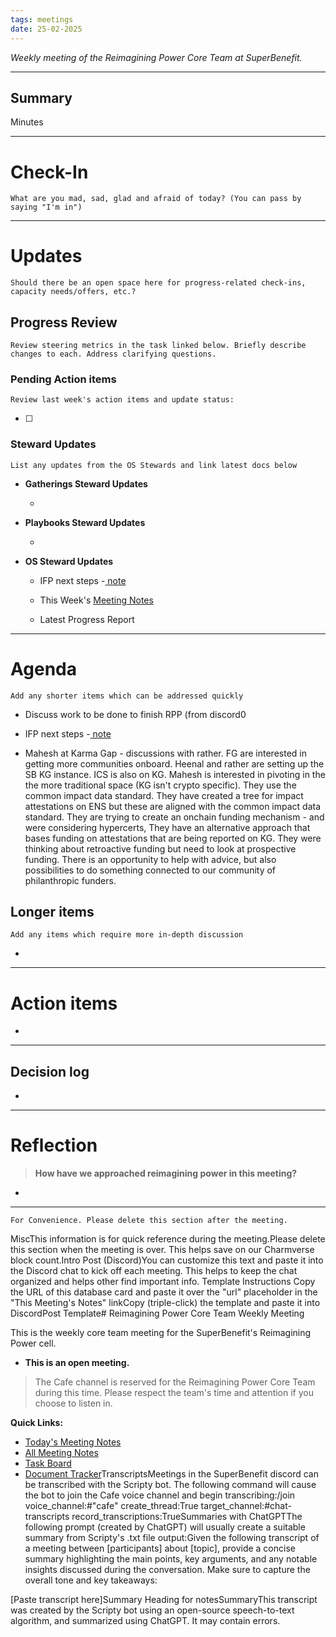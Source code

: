 ```yaml
---
tags: meetings
date: 25-02-2025
---
```

_Weekly meeting of the Reimagining Power Core Team at SuperBenefit._

---

## Summary

Minutes 

---

# Check-In

`What are you mad, sad, glad and afraid of today? (You can pass by saying "I'm in")`

---

# Updates

`Should there be an open space here for progress-related check-ins, capacity needs/offers, etc.?`

## Progress Review

`Review steering metrics in the task linked below. Briefly describe changes to each. Address clarifying questions.`

   

### Pending Action items

`Review last week's action items and update status:`

- [ ]  

### Steward Updates

`List any updates from the OS Stewards and link latest docs below`

- **Gatherings Steward Updates**

  - 

- **Playbooks Steward Updates**

  - 

- **OS Steward Updates**

  - IFP next steps -[ note](https://docs.google.com/document/d/1vqzBuQZMTSFIta-1srCkUzLxFve3hLuK-MX34uJ-lR0/edit?tab=t.0)

  - This Week's [Meeting Notes](https://app.charmverse.io/superbenefit/os-stewards-meeting-40-20-5-25-3456875192052289)

  - Latest Progress Report

---

# Agenda

`Add any shorter items which can be addressed quickly`

- Discuss work to be done to finish RPP (from discord0

- IFP next steps -[ note](https://docs.google.com/document/d/1vqzBuQZMTSFIta-1srCkUzLxFve3hLuK-MX34uJ-lR0/edit?tab=t.0)

- Mahesh at Karma Gap - discussions with rather. FG are interested in getting more communities onboard. Heenal and rather are setting up the SB KG instance. ICS is also on KG. Mahesh is interested in pivoting in the the more traditional space (KG isn't crypto specific). They use the common impact data standard. They have created a tree for impact attestations on ENS but these are aligned with the common impact data standard. They are trying to create an onchain funding mechanism -  and were considering hypercerts, They have an alternative approach that bases funding on attestations that are being reported on KG. They were thinking about retroactive funding but need to look at prospective funding. There is an opportunity to help with advice, but also possibilities to do something connected to our community of philanthropic funders. 

## Longer items

`Add any items which require more in-depth discussion`

- 

---

# Action items

- 

---

## Decision log

-    

---

# Reflection 

> **How have we approached reimagining power in this meeting?**

-  

---

`For Convenience. Please delete this section after the meeting.`

MiscThis information is for quick reference during the meeting.Please delete this section when the meeting is over. This helps save on our Charmverse block count.Intro Post (Discord)You can customize this text and paste it into the Discord chat to kick off each meeting. This helps to keep the chat organized and helps other find important info. Template Instructions Copy the URL of this database card and paste it over the "url" placeholder in the "This Meeting's Notes" linkCopy (triple-click) the template and paste it into DiscordPost Template# Reimagining Power Core Team Weekly Meeting

This is the weekly core team meeting for the SuperBenefit's Reimagining Power cell.

- __This is an **open** meeting.__  
> The Cafe channel is reserved for the Reimagining Power Core Team during this time. Please respect the team's time and attention if you choose to listen in.

**Quick Links:**
- [Today's Meeting Notes](url)  
- [All Meeting Notes](https://app.charmverse.io/superbenefit/meeting-notes-reimagining-power-9995214806368862)  
- [Task Board](https://app.charmverse.io/superbenefit/task-board-reimagining-power-18270894134568505)
- [Document Tracker](https://app.charmverse.io/superbenefit/documents-reimagining-power-8236079332321762)TranscriptsMeetings in the SuperBenefit discord can be transcribed with the Scripty bot. The following command will cause the bot to join the Cafe voice channel and begin transcribing:/join voice_channel:#"cafe" create_thread:True target_channel:#chat-transcripts record_transcriptions:TrueSummaries with ChatGPTThe following prompt (created by ChatGPT) will usually create a suitable summary from Scripty's .txt file output:Given the following transcript of a meeting between [participants] about [topic], provide a concise summary highlighting the main points, key arguments, and any notable insights discussed during the conversation. Make sure to capture the overall tone and key takeaways:

[Paste transcript here]Summary Heading for notesSummaryThis transcript was created by the Scripty bot using an open-source speech-to-text algorithm, and summarized using ChatGPT. It may contain errors.<Paste summary here>

# 
